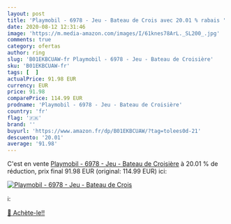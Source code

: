 ```yaml
---
layout: post
title: 'Playmobil - 6978 - Jeu - Bateau de Crois avec 20.01 % rabais '
date: 2020-08-12 12:31:46
image: 'https://m.media-amazon.com/images/I/61knes78ArL._SL200_.jpg'
comments: true
category: ofertas
author: ring
slug: 'B01EKBCUAW-fr Playmobil - 6978 - Jeu - Bateau de Croisière'
sku: 'B01EKBCUAW-fr'
tags: [  ]
actualPrice: 91.98 EUR
currency: EUR
price: 91.98
comparePrice: 114.99 EUR
prodname: 'Playmobil - 6978 - Jeu - Bateau de Croisière'
country: 'fr'
flag: '🇫🇷'
brand: ''
buyurl: 'https://www.amazon.fr/dp/B01EKBCUAW/?tag=tolees0d-21'
descuento: '20.01'
average: '91.98'
---
```


C'est en vente [Playmobil - 6978 - Jeu - Bateau de Croisière](https://www.amazon.fr/dp/B01EKBCUAW/?tag=tolees0d-21)  à  20.01 % de réduction, prix final  91.98 EUR (original: 114.99 EUR) ici:

[![Playmobil - 6978 - Jeu - Bateau de Crois](https://m.media-amazon.com/images/I/61knes78ArL._SL200_.jpg)](https://www.amazon.fr/dp/B01EKBCUAW/?tag=tolees0d-21)

ℹ️:


[🛒 Achète-le!!](https://www.amazon.fr/dp/B01EKBCUAW/?tag=tolees0d-21)
